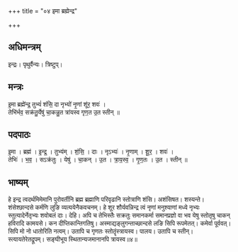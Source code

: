 +++
title = "०४ इमा ब्रह्मेन्द्र"

+++
## अधिमन्त्रम्
इन्द्रः। पृथुर्वैन्यः। त्रिष्टुप्।

## मन्त्रः
इ॒मा ब्रह्मे॑न्द्र॒ तुभ्यं॑ शंसि॒ दा नृभ्यो॑ नृ॒णां शू॑र॒ शवः॑ ।  
तेभि॑र्भव॒ सक्र॑तु॒र्येषु॑ चा॒कन्नु॒त त्रा॑यस्व गृण॒त उ॒त स्तीन् ॥

## पदपाठः
इ॒मा । ब्रह्म॑ । इ॒न्द्र॒ । तुभ्य॑म् । शं॒सि॒ । दाः । नृऽभ्यः॑ । नृ॒णाम् । शू॒र॒ । शवः॑ ।  
तेभिः॑ । भ॒व॒ । सऽक्र॑तुः । येषु॑ । चा॒कन् । उ॒त । त्रा॒य॒स्व॒ । गृ॒ण॒तः । उ॒त । स्तीन् ॥

## भाष्यम्
हे इन्द्र त्वदर्थमिमेमानि पुरोवर्तीनि ब्रह्म ब्रह्माणि परिवृढानि स्तोत्राणि शंसि। अशंसिषत। शस्यन्ते। शंसेश्छान्दसे कर्मणि लुङि व्यत्ययेनैकवचनम्। हे शूर शौर्यवन्निन्द्र त्वं नृणां मनुश्याणां मध्ये नृभ्यः स्तुत्यादेर्नेतृभ्यः शवोबलं दाः। देहि। अपि च तेभिस्तैः सक्रतुः समानकर्मा समानप्रज्ञो वा भव येषु स्तोतृषु चाकन् हविरादि कामयसे। कन दीप्तिकान्तिगतिषु। अस्माद्यङ्लुगन्ताच्छान्दसे लङि सिपि रूपमेतत्। कमेर्वा पूर्ववत्। सिपि मो नो धातोरिति नत्वम्। उतापि च गृणतः स्तोतॄंस्त्रायस्व। पालय। उतापि च स्तीन्। स्त्यायतेरेतद्रूपम्। सङ्घीभूय स्थितान्यजमानानपि त्रायस्व॥४॥